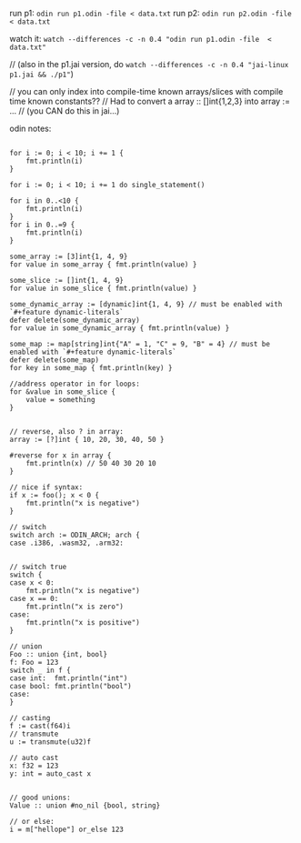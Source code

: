 
run p1: `odin run p1.odin -file < data.txt`
run p2: `odin run p2.odin -file < data.txt`


watch it: `watch --differences -c -n 0.4 "odin run p1.odin -file  < data.txt"`

// (also in the p1.jai version, do  `watch --differences -c -n 0.4 "jai-linux p1.jai && ./p1"`)


// you can only index into compile-time known arrays/slices with compile time known constants??
// Had to convert a array :: []int{1,2,3} into array := ...
// (you CAN do this in jai...)

odin notes:
```

for i := 0; i < 10; i += 1 {
	fmt.println(i)
}

for i := 0; i < 10; i += 1 do single_statement()

for i in 0..<10 {
	fmt.println(i)
}
for i in 0..=9 {
	fmt.println(i)
}

some_array := [3]int{1, 4, 9}
for value in some_array { fmt.println(value) }

some_slice := []int{1, 4, 9}
for value in some_slice { fmt.println(value) }

some_dynamic_array := [dynamic]int{1, 4, 9} // must be enabled with `#+feature dynamic-literals`
defer delete(some_dynamic_array)
for value in some_dynamic_array { fmt.println(value) }

some_map := map[string]int{"A" = 1, "C" = 9, "B" = 4} // must be enabled with `#+feature dynamic-literals`
defer delete(some_map)
for key in some_map { fmt.println(key) }

//address operator in for loops:
for &value in some_slice {
	value = something
}


// reverse, also ? in array:
array := [?]int { 10, 20, 30, 40, 50 }

#reverse for x in array {
	fmt.println(x) // 50 40 30 20 10
}

// nice if syntax:
if x := foo(); x < 0 {
	fmt.println("x is negative")
}

// switch
switch arch := ODIN_ARCH; arch {
case .i386, .wasm32, .arm32:


// switch true
switch {
case x < 0:
	fmt.println("x is negative")
case x == 0:
	fmt.println("x is zero")
case:
	fmt.println("x is positive")
}

// union
Foo :: union {int, bool}
f: Foo = 123
switch _ in f {
case int:  fmt.println("int")
case bool: fmt.println("bool")
case:
}

// casting
f := cast(f64)i
// transmute
u := transmute(u32)f

// auto cast
x: f32 = 123
y: int = auto_cast x


// good unions:
Value :: union #no_nil {bool, string}

// or else:
i = m["hellope"] or_else 123

```